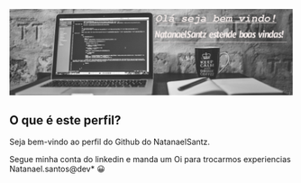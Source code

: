 ![Bem vindo ao NatanaelSantz!](https://github.com/NatanaelSantz/NatanaelSantz/blob/main/hendler.jpg)

## O que é este perfil?

Seja bem-vindo ao perfil  do Github do NatanaelSantz.

Segue minha conta do linkedin e manda um Oi para trocarmos experiencias <a hrelf = "linkedin.com/in/natanael-santana-santos">Natanael.santos@dev</a>* :grinning: